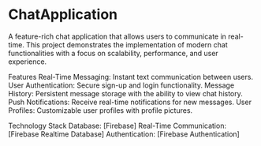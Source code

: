 # ChatApplication
A feature-rich chat application that allows users to communicate in real-time. This project demonstrates the implementation of modern chat functionalities with a focus on scalability, performance, and user experience.

Features Real-Time Messaging: Instant text communication between users. User Authentication: Secure sign-up and login functionality. Message History: Persistent message storage with the ability to view chat history. Push Notifications: Receive real-time notifications for new messages. User Profiles: Customizable user profiles with profile pictures.

Technology Stack Database: [Firebase] Real-Time Communication: [Firebase Realtime Database] Authentication: [Firebase Authentication]

